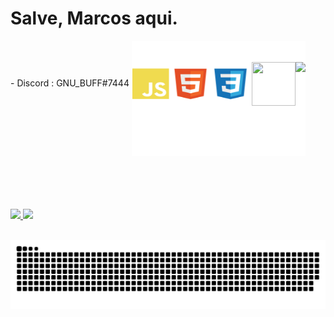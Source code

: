 <h1> Salve, Marcos aqui. </h1>
- Discord : GNU_BUFF#7444

<div style="display:inline-block; background-color: white"><br><br>
  <img align="center" height="50" width="60" src="https://raw.githubusercontent.com/devicons/devicon/master/icons/javascript/javascript-plain.svg">
  <img align="center" height="50" width="60" src="https://raw.githubusercontent.com/devicons/devicon/master/icons/html5/html5-original.svg">
  <img align="center" height="50" width="60" src="https://raw.githubusercontent.com/devicons/devicon/master/icons/css3/css3-original.svg">
  <img align="center" height="70" width="70" src="https://media.discordapp.net/attachments/870398421117317120/879443409327231046/bash-original.png">
  <img align="right" height="150" src="https://cdn.discordapp.com/attachments/870398421117317120/879440870003322900/mp4.gif">
</div>

<div> <br><br><br><br><br>
  <a href="https://github.com/mar-vinicius">
  <img height="170em" src="https://github-readme-stats.vercel.app/api?username=mar-vinicius&show_icons=true&theme=dark&include_all_commits=true"/>
  <img height="170em" src="https://github-readme-stats.vercel.app/api/top-langs/?username=mar-vinicius&layout=compact&langs_count=7&theme=dark"/>
  
</div>
  
<div><br>
  
</div>
  
![Snake animation](https://github.com/mar-vinicius/mar-vinicius/blob/output/github-contribution-grid-snake.svg)
